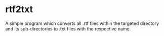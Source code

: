 # rtf2txt
A simple program which converts all .rtf files within the targeted directory and its sub-directories to .txt files with the respective name.
